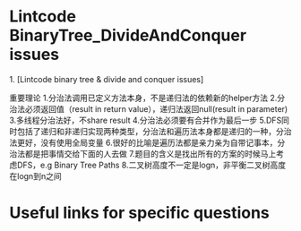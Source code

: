 # Lintcode BinaryTree_DivideAndConquer issues
<p>1. [Lintcode binary tree & divide and conquer issues]
<p>重要理论
1.分治法调用已定义方法本身，不是递归法的依赖新的helper方法
2.分治法必须返回值（result in return value），递归法返回null(result in parameter)
3.多线程分治法好，不share result
4.分治法必须要有合并作为最后一步
5.DFS同时包括了递归和非递归实现两种类型，分治法和遍历法本身都是递归的一种，分治法更好，没有使用全局变量
6.很好的比喻是遍历法都是亲力亲为自带记事本，分治法都是把事情交给下面的人去做
7.题目的含义是找出所有的方案的时候马上考虑DFS，e.g Binary Tree Paths
8.二叉树高度不一定是logn，非平衡二叉树高度在logn到n之间

# Useful links for specific questions
